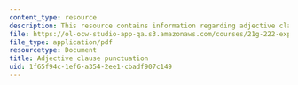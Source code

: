 ```yaml
---
content_type: resource
description: This resource contains information regarding adjective clause punctuation.
file: https://ol-ocw-studio-app-qa.s3.amazonaws.com/courses/21g-222-expository-writing-for-bilingual-students-fall-2002/1f65f94c1ef6a3542ee1cbadf907c149_MIT21G_222F02_adjective.pdf
file_type: application/pdf
resourcetype: Document
title: Adjective clause punctuation
uid: 1f65f94c-1ef6-a354-2ee1-cbadf907c149
---
```

